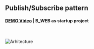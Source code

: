 ## Publish/Subscribe pattern

#### [DEMO Video](https://youtu.be/F3Qn2M8cilU) | B_WEB as startup project

<br> 

![Arhitecture](https://ipfs.io/ipfs/QmVajYmujNju8KMfvscjRvBaMi5a7vCZvb3RD2HCNwzTGa)
